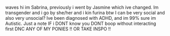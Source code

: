 waves hi im Sabrina, previously i went by Jasmine which ive changed. Im transgender and i go by she/her and i kin furina
btw I can be very social and also very unsocial? Ive been diagnosed with ADHD, and im 99% sure im Autistic. 
Just a note IF i DONT know you DONT boop without interacting first 
DNC ANY OF MY PONIES !!
OR TAKE INSPO !!
